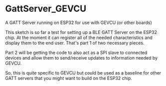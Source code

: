 # GattServer_GEVCU


A GATT Server running on ESP32 for use with GEVCU (or other boards)


This sketch is so far a test for setting up a BLE GATT Server on the ESP32 chip. At the moment it can register
all of the needed characteristics and display them to the end user. That's part 1 of two necessary pieces.

Part 2 will be getting the code to also act as a SPI slave to connected devices and allow them to send/receive
updates to information needed by GEVCU. 

So, this is quite specific to GEVCU but could be used as a baseline for other GATT servers that you might want
to build on the ESP32 chip.
